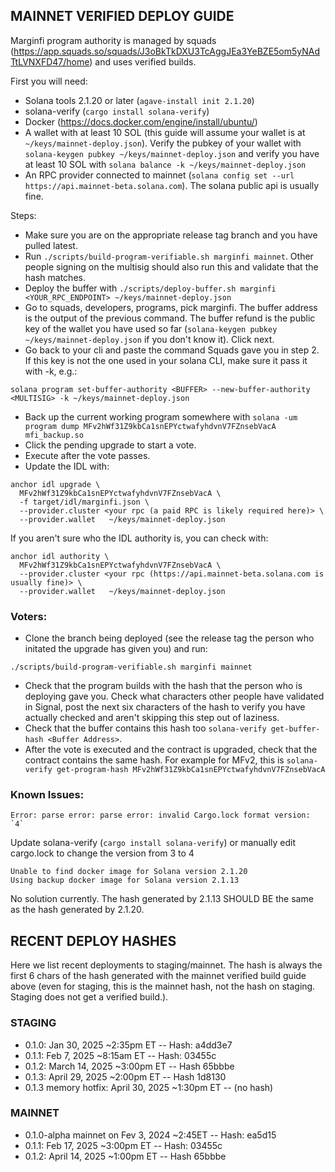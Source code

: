 ## MAINNET VERIFIED DEPLOY GUIDE

Marginfi program authority is managed by squads (https://app.squads.so/squads/J3oBkTkDXU3TcAggJEa3YeBZE5om5yNAdTtLVNXFD47/home) and uses verified builds.


First you will need:
* Solana tools 2.1.20 or later (`agave-install init 2.1.20`)
* solana-verify (`cargo install solana-verify`)
* Docker (https://docs.docker.com/engine/install/ubuntu/)
* A wallet with at least 10 SOL (this guide will assume your wallet is at `~/keys/mainnet-deploy.json`). Verify the pubkey of your wallet with `solana-keygen pubkey ~/keys/mainnet-deploy.json` and verify you have at least 10 SOL with `solana balance -k ~/keys/mainnet-deploy.json`
* An RPC provider connected to mainnet (`solana config set --url https://api.mainnet-beta.solana.com`). The solana public api is usually fine.


Steps:
* Make sure you are on the appropriate release tag branch and you have pulled latest.
* Run `./scripts/build-program-verifiable.sh marginfi mainnet`. Other people signing on the multisig should also run this and validate that the hash matches. 
* Deploy the buffer with `./scripts/deploy-buffer.sh marginfi <YOUR_RPC_ENDPOINT> ~/keys/mainnet-deploy.json`
* Go to squads, developers, programs, pick marginfi. The buffer address is the output of the previous command. The buffer refund is the public key of the wallet you have used so far (`solana-keygen pubkey ~/keys/mainnet-deploy.json` if you don't know it). Click next.
* Go back to your cli and paste the command Squads gave you in step 2. If this key is not the one used in your solana CLI, make sure it pass it with -k, e.g.:
```
solana program set-buffer-authority <BUFFER> --new-buffer-authority <MULTISIG> -k ~/keys/mainnet-deploy.json
```
* Back up the current working program somewhere with `solana -um program dump MFv2hWf31Z9kbCa1snEPYctwafyhdvnV7FZnsebVacA mfi_backup.so`
* Click the pending upgrade to start a vote.
* Execute after the vote passes.
* Update the IDL with:
```
anchor idl upgrade \
  MFv2hWf31Z9kbCa1snEPYctwafyhdvnV7FZnsebVacA \
  -f target/idl/marginfi.json \
  --provider.cluster <your rpc (a paid RPC is likely required here)> \
  --provider.wallet   ~/keys/mainnet-deploy.json
```

If you aren't sure who the IDL authority is, you can check with: 
```
anchor idl authority \    
  MFv2hWf31Z9kbCa1snEPYctwafyhdvnV7FZnsebVacA \
  --provider.cluster <your rpc (https://api.mainnet-beta.solana.com is usually fine)> \
  --provider.wallet   ~/keys/mainnet-deploy.json
```

### Voters:

* Clone the branch being deployed (see the release tag the person who initated the upgrade has given you) and run: 
```
./scripts/build-program-verifiable.sh marginfi mainnet
```
* Check that the program builds with the hash that the person who is deploying gave you. Check what characters other people have validated in Signal, post the next six characters of the hash to verify you have actually checked and aren't skipping this step out of laziness.
* Check that the buffer contains this hash too `solana-verify get-buffer-hash <Buffer Address>`.
* After the vote is executed and the contract is upgraded, check that the contract contains the same hash. For example for MFv2, this is `solana-verify get-program-hash MFv2hWf31Z9kbCa1snEPYctwafyhdvnV7FZnsebVacA`

### Known Issues:

```
Error: parse error: parse error: invalid Cargo.lock format version: `4`
```
Update solana-verify (`cargo install solana-verify`) or manually edit cargo.lock to change the
version from 3 to 4

```
Unable to find docker image for Solana version 2.1.20
Using backup docker image for Solana version 2.1.13
```
No solution currently. The hash generated by 2.1.13 SHOULD BE the same as the hash generated by 2.1.20.

## RECENT DEPLOY HASHES

Here we list recent deployments to staging/mainnet. The hash is always the first 6 chars of the hash generated with the mainnet verified build guide above (even for staging, this is the mainnet hash, not the hash on staging. Staging does not get a verified build.).

### STAGING

* 0.1.0: Jan 30, 2025 ~2:35pm ET -- Hash: a4dd3e7
* 0.1.1: Feb 7, 2025 ~8:15am ET -- Hash: 03455c
* 0.1.2: March 14, 2025 ~3:00pm ET -- Hash 65bbbe
* 0.1.3: April 29, 2025 ~2:00pm ET -- Hash 1d8130
* 0.1.3 memory hotfix: April 30, 2025 ~1:30pm ET -- (no hash)

### MAINNET

* 0.1.0-alpha mainnet on Fev 3, 2024 ~2:45ET -- Hash: ea5d15
* 0.1.1: Feb 17, 2025 ~3:00pm ET -- Hash: 03455c
* 0.1.2: April 14, 2025 ~1:00pm ET -- Hash 65bbbe
